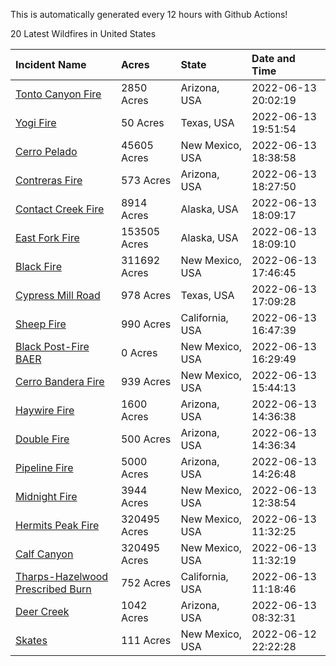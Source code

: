 This is automatically generated every 12 hours with Github Actions!

20 Latest Wildfires in United States

 | Incident Name | Acres | State | Date and Time |
|:---|:---|:---|:---|
| [Tonto Canyon Fire](https://inciweb.nwcg.gov/incident/8158/) | 2850 Acres | Arizona, USA | 2022-06-13 20:02:19 |
| [Yogi Fire](https://inciweb.nwcg.gov/incident/8157/) | 50 Acres | Texas, USA | 2022-06-13 19:51:54 |
| [Cerro Pelado](https://inciweb.nwcg.gov/incident/8075/) | 45605 Acres | New Mexico, USA | 2022-06-13 18:38:58 |
| [Contreras Fire ](https://inciweb.nwcg.gov/incident/8154/) | 573 Acres | Arizona, USA | 2022-06-13 18:27:50 |
| [Contact Creek Fire](https://inciweb.nwcg.gov/incident/8131/) | 8914 Acres | Alaska, USA | 2022-06-13 18:09:17 |
| [East Fork Fire ](https://inciweb.nwcg.gov/incident/8148/) | 153505 Acres | Alaska, USA | 2022-06-13 18:09:10 |
| [Black Fire](https://inciweb.nwcg.gov/incident/8103/) | 311692 Acres | New Mexico, USA | 2022-06-13 17:46:45 |
| [Cypress Mill Road](https://inciweb.nwcg.gov/incident/8137/) | 978 Acres | Texas, USA | 2022-06-13 17:09:28 |
| [Sheep Fire](https://inciweb.nwcg.gov/incident/8151/) | 990 Acres | California, USA | 2022-06-13 16:47:39 |
| [Black Post-Fire BAER](https://inciweb.nwcg.gov/incident/8144/) | 0 Acres | New Mexico, USA | 2022-06-13 16:29:49 |
| [Cerro Bandera Fire](https://inciweb.nwcg.gov/incident/8146/) | 939 Acres | New Mexico, USA | 2022-06-13 15:44:13 |
| [Haywire Fire](https://inciweb.nwcg.gov/incident/8155/) | 1600 Acres | Arizona, USA | 2022-06-13 14:36:38 |
| [Double Fire](https://inciweb.nwcg.gov/incident/8156/) | 500 Acres | Arizona, USA | 2022-06-13 14:36:34 |
| [Pipeline Fire](https://inciweb.nwcg.gov/incident/8152/) | 5000 Acres | Arizona, USA | 2022-06-13 14:26:48 |
| [Midnight Fire](https://inciweb.nwcg.gov/incident/8147/) | 3944 Acres | New Mexico, USA | 2022-06-13 12:38:54 |
| [Hermits Peak Fire](https://inciweb.nwcg.gov/incident/8049/) | 320495 Acres | New Mexico, USA | 2022-06-13 11:32:25 |
| [Calf Canyon](https://inciweb.nwcg.gov/incident/8069/) | 320495 Acres | New Mexico, USA | 2022-06-13 11:32:19 |
| [Tharps-Hazelwood Prescribed Burn](https://inciweb.nwcg.gov/incident/8130/) | 752 Acres | California, USA | 2022-06-13 11:18:46 |
| [Deer Creek](https://inciweb.nwcg.gov/incident/8145/) | 1042 Acres | Arizona, USA | 2022-06-13 08:32:31 |
| [Skates](https://inciweb.nwcg.gov/incident/8149/) | 111 Acres | New Mexico, USA | 2022-06-12 22:22:28 |

